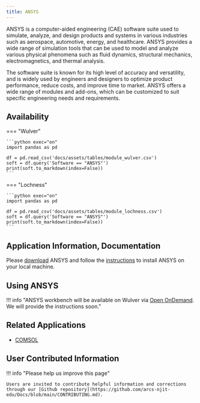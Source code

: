 ```yaml
---
title: ANSYS
---
```


ANSYS is a computer-aided engineering (CAE) software suite used to simulate, analyze, and design products and systems in various industries such as aerospace, automotive, energy, and healthcare. ANSYS provides a wide range of simulation tools that can be used to model and analyze various physical phenomena such as fluid dynamics, structural mechanics, electromagnetics, and thermal analysis.

The software suite is known for its high level of accuracy and versatility, and is widely used by engineers and designers to optimize product performance, reduce costs, and improve time to market. ANSYS offers a wide range of modules and add-ons, which can be customized to suit specific engineering needs and requirements.
## Availability

=== "Wulver"

    ```python exec="on"
    import pandas as pd
    
    df = pd.read_csv('docs/assets/tables/module_wulver.csv')
    soft = df.query('Software == "ANSYS"')
    print(soft.to_markdown(index=False))
    ```

=== "Lochness"

    ```python exec="on"
    import pandas as pd
    
    df = pd.read_csv('docs/assets/tables/module_lochness.csv')
    soft = df.query('Software == "ANSYS"')
    print(soft.to_markdown(index=False))
    ```

## Application Information, Documentation
Please [download](https://njit.instructure.com/courses/8519/assignments/128626) ANSYS and follow the [instructions](https://ist.njit.edu/ansys-installation-instructions) to install ANSYS on your local machine.

## Using ANSYS

!!! info "ANSYS workbench will be available on Wulver via [Open OnDemand](https://openondemand.org/). We will provide the instructions soon."

## Related Applications
* [COMSOL](comsol.md)

## User Contributed Information

!!! info "Please help us improve this page"

    Users are invited to contribute helpful information and corrections through our [Github repository](https://github.com/arcs-njit-edu/Docs/blob/main/CONTRIBUTING.md).


